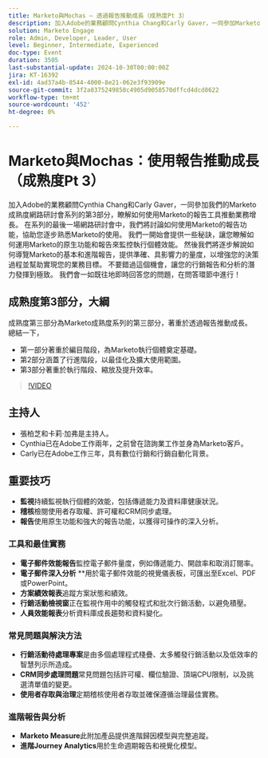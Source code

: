 ```yaml
---
title: Marketo與Mochas — 透過報告推動成長（成熟度Pt 3）
description: 加入Adobe的業務顧問Cynthia Chang和Carly Gaver，一同參加Marketo成熟度網路研討會系列的第3部分，透過即時問答，探索如何運用Marketo的報告工具來推動業務增長、監控績效並提供具影響力的量度。
solution: Marketo Engage
role: Admin, Developer, Leader, User
level: Beginner, Intermediate, Experienced
doc-type: Event
duration: 3505
last-substantial-update: 2024-10-30T00:00:00Z
jira: KT-16392
exl-id: 4ad37a4b-8544-4000-8e21-062e3f93909e
source-git-commit: 3f2a8375249858c4905d9058570dffcd4dcd8622
workflow-type: tm+mt
source-wordcount: '452'
ht-degree: 0%

---
```


# Marketo與Mochas：使用報告推動成長（成熟度Pt 3）

加入Adobe的業務顧問Cynthia Chang和Carly Gaver，一同參加我們的Marketo成熟度網路研討會系列的第3部分，瞭解如何使用Marketo的報告工具推動業務增長。 在系列的最後一場網路研討會中，我們將討論如何使用Marketo的報告功能，協助您逐步熟悉Marketo的使用。 我們一開始會提供一些秘訣，讓您瞭解如何運用Marketo的原生功能和報告來監控執行個體效能。 然後我們將逐步解說如何導覽Marketo的基本和進階報告，提供準確、具影響力的量度，以增強您的決策過程並幫助實現您的業務目標。 不要錯過這個機會，讓您的行銷報告和分析的潛力發揮到極致。 我們會一如既往地即時回答您的問題，在問答環節中進行！

## 成熟度第3部分，大綱

成熟度第三部分為Marketo成熟度系列的第三部分，著重於透過報告推動成長。 總結一下，

* 第一部分著重於編目階段，為Marketo執行個體奠定基礎。
* 第2部分涵蓋了行進階段，以最佳化及擴大使用範圍。
* 第3部分著重於執行階段、縮放及提升效率。

>[!VIDEO](https://video.tv.adobe.com/v/3435407/?learn=on)

## 主持人

* 張柏芝和卡莉·加弗是主持人。
* Cynthia已在Adobe工作兩年，之前曾在諮詢業工作並身為Marketo客戶。
* Carly已在Adobe工作三年，具有數位行銷和行銷自動化背景。

## 重要技巧

* **監視**&#x200B;持續監視執行個體的效能，包括傳遞能力及資料庫健康狀況。
* **稽核**&#x200B;檢閱使用者存取權、許可權和CRM同步處理。
* **報告**&#x200B;使用原生功能和強大的報告功能，以獲得可操作的深入分析。

### 工具和最佳實務

* **電子郵件效能報告**&#x200B;監控電子郵件量度，例如傳遞能力、開啟率和取消訂閱率。
* **電子郵件深入分析** **用於電子郵件效能的視覺儀表板，可匯出至Excel、PDF或PowerPoint。
* **方案績效報表**&#x200B;追蹤方案狀態和績效。
* **行銷活動檢視窗**&#x200B;正在監視作用中的觸發程式和批次行銷活動，以避免積壓。
* **人員效能報表**&#x200B;分析資料庫成長趨勢和資料變化。

### 常見問題與解決方法

* **行銷活動待處理專案**&#x200B;是由多個處理程式棧疊、太多觸發行銷活動以及低效率的智慧列示所造成。
* **CRM同步處理問題**&#x200B;常見問題包括許可權、欄位驗證、頂端CPU限制，以及挑選清單值的變更。
* **使用者存取與治理**&#x200B;定期稽核使用者存取並確保遵循治理最佳實務。

### 進階報告與分析

* **Marketo Measure**&#x200B;此附加產品提供進階歸因模型與完整追蹤。
* **進階Journey Analytics**&#x200B;用於生命週期報告和視覺化模型。
